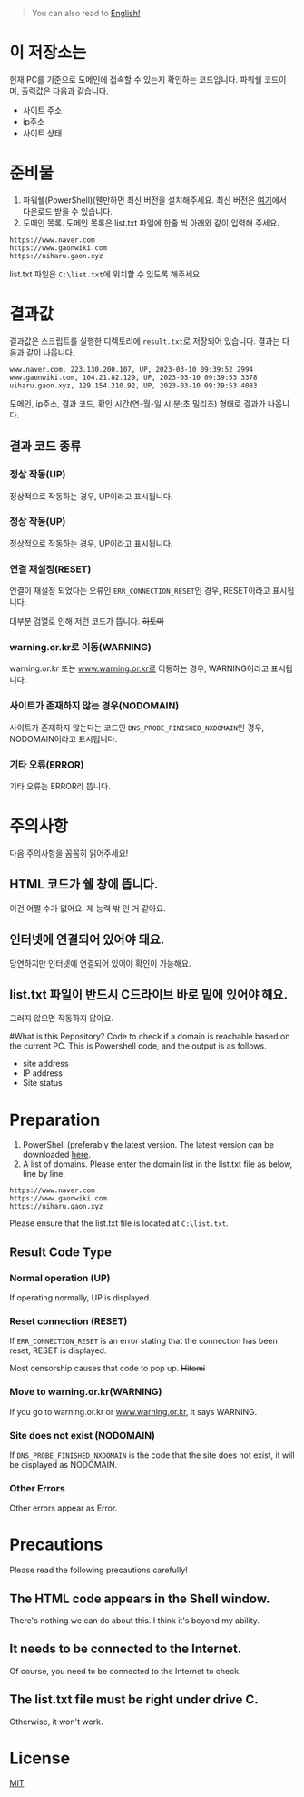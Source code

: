 > You can also read to [English!](#english)
# 이 저장소는
현재 PC를 기준으로 도메인에 접속할 수 있는지 확인하는 코드입니다. 파워쉘 코드이며, 출력값은 다음과 같습니다.

* 사이트 주소
* ip주소
* 사이트 상태

# 준비물
1. 파워쉘(PowerShell)(웬만하면 최신 버전을 설치해주세요. 최신 버전은 [여기](https://github.com/PowerShell/PowerShell/releases)에서 다운로드 받을 수 있습니다.
2. 도메인 목록. 도메인 목록은 list.txt 파일에 한줄 씩 아래와 같이 입력해 주세요.

```
https://www.naver.com
https://www.gaonwiki.com
https://uiharu.gaon.xyz
```

list.txt 파일은 <code>C:\list.txt</code>에 위치할 수 있도록 해주세요.

# 결과값
결과값은 스크립트를 실행한 디렉토리에 <code>result.txt</code>로 저장되어 있습니다. 결과는 다음과 같이 나옵니다.

```
www.naver.com, 223.130.200.107, UP, 2023-03-10 09:39:52 2994
www.gaonwiki.com, 104.21.82.129, UP, 2023-03-10 09:39:53 3378
uiharu.gaon.xyz, 129.154.210.92, UP, 2023-03-10 09:39:53 4083
```

도메인, ip주소, 결과 코드, 확인 시간(연-월-일 시:분:초 밀리초) 형태로 결과가 나옵니다.

## 결과 코드 종류
### 정상 작동(UP)
정상적으로 작동하는 경우, UP이라고 표시됩니다.

### 정상 작동(UP)
정상적으로 작동하는 경우, UP이라고 표시됩니다.

### 연결 재설정(RESET)
연결이 재설정 되었다는 오류인 <code>ERR_CONNECTION_RESET</code>인 경우, RESET이라고 표시됩니다.

대부분 검열로 인해 저런 코드가 뜹니다. ~~히토미~~

### warning.or.kr로 이동(WARNING)
warning.or.kr 또는 www.warning.or.kr로 이동하는 경우, WARNING이라고 표시됩니다.

### 사이트가 존재하지 않는 경우(NODOMAIN)
사이트가 존재하지 않는다는 코드인 <code>DNS_PROBE_FINISHED_NXDOMAIN</code>인 경우, NODOMAIN이라고 표시됩니다.

### 기타 오류(ERROR)
기타 오류는 ERROR라 뜹니다.

# 주의사항
다음 주의사항을 꼼꼼히 읽어주세요!

## HTML 코드가 쉘 창에 뜹니다.
이건 어쩔 수가 없어요. 제 능력 밖 인 거 같아요.

## 인터넷에 연결되어 있어야 돼요.
당연하지만 인터넷에 연결되어 있어야 확인이 가능해요.

## list.txt 파일이 반드시 C드라이브 바로 밑에 있어야 해요.
그러지 않으면 작동하지 않아요.

#[](#English)What is this Repository?
Code to check if a domain is reachable based on the current PC. This is Powershell code, and the output is as follows.

* site address
* IP address
* Site status

# Preparation
1. PowerShell (preferably the latest version. The latest version can be downloaded [here](https://github.com/PowerShell/PowerShell/releases).
2. A list of domains. Please enter the domain list in the list.txt file as below, line by line.
```
https://www.naver.com
https://www.gaonwiki.com
https://uiharu.gaon.xyz
```
Please ensure that the list.txt file is located at <code>C:\list.txt</code>.

## Result Code Type

### Normal operation (UP)
If operating normally, UP is displayed.

### Reset connection (RESET)
If <code>ERR_CONNECTION_RESET</code> is an error stating that the connection has been reset, RESET is displayed.

Most censorship causes that code to pop up. ~~Hitomi~~

### Move to warning.or.kr(WARNING)
If you go to warning.or.kr or www.warning.or.kr, it says WARNING.

### Site does not exist (NODOMAIN)
If <code>DNS_PROBE_FINISHED_NXDOMAIN</code> is the code that the site does not exist, it will be displayed as NODOMAIN.

### Other Errors
Other errors appear as Error.

# Precautions
Please read the following precautions carefully!

## The HTML code appears in the Shell window.
There's nothing we can do about this. I think it's beyond my ability.

## It needs to be connected to the Internet.
Of course, you need to be connected to the Internet to check.

## The list.txt file must be right under drive C.
Otherwise, it won't work.

# License
[MIT](https://github.com/gaon12/powershell_site_up_check/blob/main/LICENSE)
